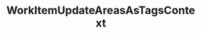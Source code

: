 ---
optionsClassName: WorkItemUpdateAreasAsTagsConfig
optionsClassFullName: MigrationTools._EngineV1.Configuration.Processing.WorkItemUpdateAreasAsTagsConfig
configurationSamples:
- name: default
  description: 
  code: >-
    {
      "$type": "WorkItemUpdateAreasAsTagsConfig",
      "Enabled": false,
      "AreaIterationPath": null,
      "Enrichers": null
    }
  sampleFor: MigrationTools._EngineV1.Configuration.Processing.WorkItemUpdateAreasAsTagsConfig
description: A common issue with older *TFS/Azure DevOps* instances is the proliferation of `Area Paths`. With the use of `Area Path` for `Teams` and the addition of the `Node Name` column option these extensive tag hierarchies should instad be moved to tags.
className: WorkItemUpdateAreasAsTagsContext
typeName: Processors
architecture: v1
options:
- parameterName: AreaIterationPath
  type: String
  description: This is a required parameter. That define the root path of the iteration. To get the full path use `\`
  defaultValue: '\'
- parameterName: Enabled
  type: Boolean
  description: missng XML code comments
  defaultValue: missng XML code comments
- parameterName: Enrichers
  type: List
  description: missng XML code comments
  defaultValue: missng XML code comments
status: Beta
processingTarget: Work Item
classFile: ''
optionsClassFile: ''

redirectFrom:
- /Reference/v1/Processors/WorkItemUpdateAreasAsTagsConfig/
layout: reference
toc: true
permalink: /Reference/Processors/WorkItemUpdateAreasAsTagsContext/
title: WorkItemUpdateAreasAsTagsContext
categories:
- Processors
- v1
topics:
- topic: notes
  path: /Processors/WorkItemUpdateAreasAsTagsContext-notes.md
  exists: false
  markdown: ''
- topic: introduction
  path: /Processors/WorkItemUpdateAreasAsTagsContext-introduction.md
  exists: false
  markdown: ''

---